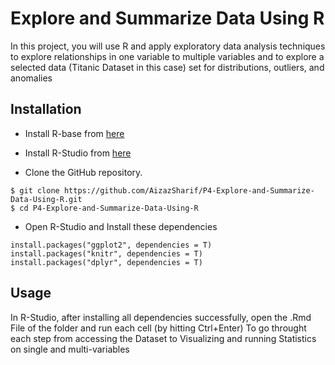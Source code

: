 # Explore and Summarize Data Using R

In this project, you will use R and apply exploratory data analysis techniques to explore relationships in one variable to multiple variables and to explore a selected data (Titanic Dataset in this case) set for distributions, outliers, and anomalies

## Installation

* Install R-base from [here](http://cran.r-project.org/)
* Install R-Studio from [here](http://www.rstudio.com/products/rstudio/download/)

* Clone the GitHub repository.

```
$ git clone https://github.com/AizazSharif/P4-Explore-and-Summarize-Data-Using-R.git
$ cd P4-Explore-and-Summarize-Data-Using-R
```
* Open R-Studio and Install these dependencies
```
install.packages("ggplot2", dependencies = T) 
install.packages("knitr", dependencies = T)
install.packages("dplyr", dependencies = T)

```

## Usage

In R-Studio, after installing all dependencies successfully, open the .Rmd File of the folder and run each cell (by hitting Ctrl+Enter) To go throught each step from accessing the Dataset to Visualizing and running Statistics on single and multi-variables
